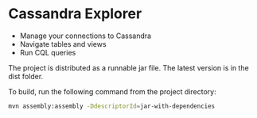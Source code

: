 # Cassandra Explorer

* Manage your connections to Cassandra
* Navigate tables and views
* Run CQL queries

The project is distributed as a runnable jar file. The latest version is in the dist folder.

To build, run the following command from the project directory:

```sh
mvn assembly:assembly -DdescriptorId=jar-with-dependencies
```
